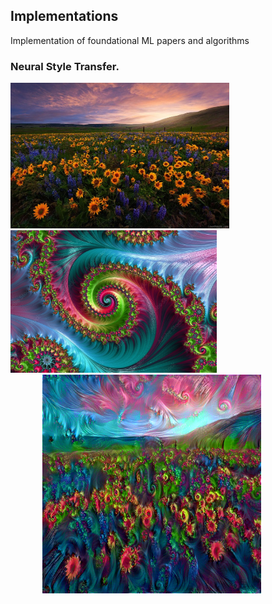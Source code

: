 ## Implementations
Implementation of foundational ML papers and algorithms


### Neural Style Transfer.

<div>
<img src="images/flower.jpg" width="350">
<img src="images/style2.jpg" width="330">
</div>
 &nbsp; &nbsp;&nbsp; &nbsp;&nbsp; &nbsp;&nbsp; &nbsp;
 <img src="images/generatedimage.png" width="350">

